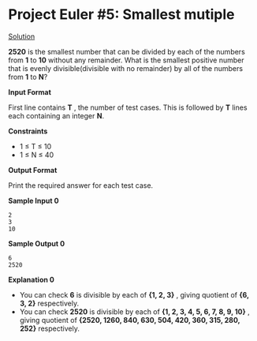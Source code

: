 # Project Euler #5: Smallest mutiple
[Solution](https://github.com/zhaohanson1/project_euler_plus/blob/master/005%20-%20Smallest%20multiple/solution.md)

**2520** is the smallest number that can be divided by each of the numbers from **1**  to **10**  without any remainder.
What is the smallest positive number that is evenly divisible(divisible with no remainder) by all of the numbers from **1** to **N**?

**Input Format**

First line contains **T** , the number of test cases. This is followed by **T** lines each containing an integer **N**.

**Constraints**
- 1 &le; T &le; 10
- 1 &le; N &le; 40

**Output Format**

Print the required answer for each test case.

**Sample Input 0**
```
2
3
10
```

**Sample Output 0**
```
6
2520
```

**Explanation 0**
- You can check **6** is divisible by each of **{1, 2, 3}** , giving quotient of **{6, 3, 2}** respectively.
- You can check **2520** is divisible by each of **{1, 2, 3, 4, 5, 6, 7, 8, 9, 10}** , giving quotient of **{2520, 1260, 840, 630, 504, 420, 360, 315, 280, 252}** respectively.
